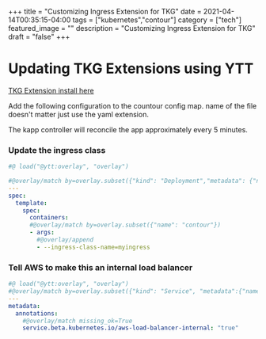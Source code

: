 +++
title = "Customizing Ingress Extension for TKG"
date = 2021-04-14T00:35:15-04:00
tags = ["kubernetes","contour"]
category = ["tech"]
featured_image = ""
description = "Customizing Ingress Extension for TKG"
draft = "false"
+++

# Updating TKG Extensions using YTT

[TKG Extension install here](https://docs.vmware.com/en/VMware-Tanzu-Kubernetes-Grid/1.2/vmware-tanzu-kubernetes-grid-12/GUID-extensions-index.html)

Add the following configuration to the countour config map.
name of the file doesn't matter just use the yaml extension.

The kapp controller will reconcile the app approximately every 5 minutes.


### Update the ingress class
```yaml
#@ load("@ytt:overlay", "overlay")

#@overlay/match by=overlay.subset({"kind": "Deployment","metadata": {"name": "contour"}})
---
spec:
  template:
    spec:
      containers:
      #@overlay/match by=overlay.subset({"name": "contour"})
      - args:
        #@overlay/append
        - --ingress-class-name=myingress
```

### Tell AWS to make this an internal load balancer

```yaml
#@ load("@ytt:overlay", "overlay")
#@overlay/match by=overlay.subset({"kind": "Service", "metadata":{"name": "envoy"}})
---
metadata:
  annotations:
    #@overlay/match missing_ok=True
    service.beta.kubernetes.io/aws-load-balancer-internal: "true"

```